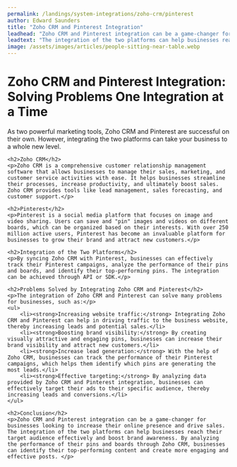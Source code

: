 ```yaml
---
permalink: /landings/system-integrations/zoho-crm/pinterest
author: Edward Saunders
title: "Zoho CRM and Pinterest Integration"
leadhead: "Zoho CRM and Pinterest integration can be a game-changer for businesses looking to increase their online presence and drive sales"
leadtext: "The integration of the two platforms can help businesses reach their target audience effectively and boost brand awareness. By analyzing the performance of their pins and boards through Zoho CRM, businesses can identify their top-performing content and create more engaging and effective posts."
image: /assets/images/articles/people-sitting-near-table.webp
---
```

<div class="arttext">	<h1>Zoho CRM and Pinterest Integration: Solving Problems One Integration at a Time</h1> 
	<p>As two powerful marketing tools, Zoho CRM and Pinterest are successful on their own. However, integrating the two platforms can take your business to a whole new level.</p> 

	<h2>Zoho CRM</h2> 
	<p>Zoho CRM is a comprehensive customer relationship management software that allows businesses to manage their sales, marketing, and customer service activities with ease. It helps businesses streamline their processes, increase productivity, and ultimately boost sales. Zoho CRM provides tools like lead management, sales forecasting, and customer support.</p> 

	<h2>Pinterest</h2> 
	<p>Pinterest is a social media platform that focuses on image and video sharing. Users can save and "pin" images and videos on different boards, which can be organized based on their interests. With over 250 million active users, Pinterest has become an invaluable platform for businesses to grow their brand and attract new customers.</p> 

	<h2>Integration of the Two Platforms</h2> 
	<p>By syncing Zoho CRM with Pinterest, businesses can effectively track their Pinterest campaigns, analyze the performance of their pins and boards, and identify their top-performing pins. The integration can be achieved through API or SDK.</p> 

	<h2>Problems Solved by Integrating Zoho CRM and Pinterest</h2> 
	<p>The integration of Zoho CRM and Pinterest can solve many problems for businesses, such as:</p> 
	<ul> 
		<li><strong>Increasing website traffic:</strong> Integrating Zoho CRM and Pinterest can help in driving traffic to the business website, thereby increasing leads and potential sales.</li> 
		<li><strong>Boosting brand visibility:</strong> By creating visually attractive and engaging pins, businesses can increase their brand visibility and attract new customers.</li> 
		<li><strong>Increase lead generation:</strong> With the help of Zoho CRM, businesses can track the performance of their Pinterest campaigns, which helps them identify which pins are generating the most leads.</li> 
		<li><strong>Effective targeting:</strong> By analyzing data provided by Zoho CRM and Pinterest integration, businesses can effectively target their ads to their specific audience, thereby increasing leads and conversions.</li> 
	</ul> 

	<h2>Conclusion</h2> 
	<p>Zoho CRM and Pinterest integration can be a game-changer for businesses looking to increase their online presence and drive sales. The integration of the two platforms can help businesses reach their target audience effectively and boost brand awareness. By analyzing the performance of their pins and boards through Zoho CRM, businesses can identify their top-performing content and create more engaging and effective posts. </p> 
</div>